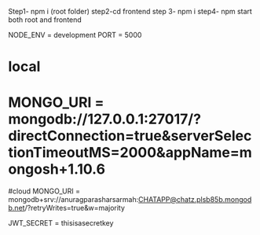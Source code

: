 Step1- npm i (root folder)
step2-cd frontend
step 3- npm i
step4- npm start both root and frontend

NODE_ENV = development
PORT = 5000

# local
# MONGO_URI = mongodb://127.0.0.1:27017/?directConnection=true&serverSelectionTimeoutMS=2000&appName=mongosh+1.10.6

#cloud
MONGO_URI = mongodb+srv://anuragparasharsarmah:CHATAPP@chatz.plsb85b.mongodb.net/?retryWrites=true&w=majority

JWT_SECRET = thisisasecretkey
